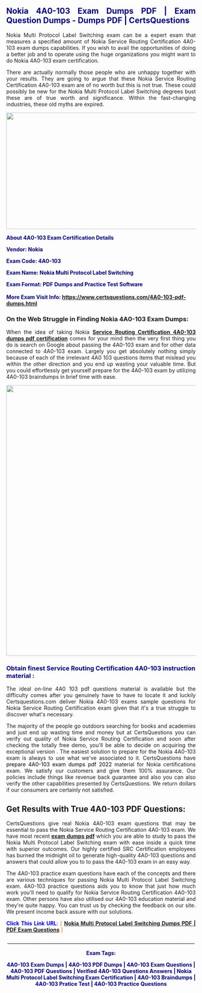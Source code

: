 <h2 style="text-align: justify;"><span style="color: #000080;">Nokia 4A0-103 Exam Dumps PDF | Exam Question Dumps - Dumps PDF | CertsQuestions</span></h2>
<p style="text-align: justify;">Nokia Multi Protocol Label Switching exam can be a expert exam that measures a specified amount of Nokia Service Routing Certification 4A0-103 exam dumps capabilities. If you wish to avail the opportunities of doing a better job and to operate using the huge organizations you might want to do Nokia 4A0-103 exam certification.</p>
<p style="text-align: justify;">There are actually normally those people who are unhappy together with your results. They are going to argue that these Nokia Service Routing Certification 4A0-103 exam are of no worth but this is not true. These could possibly be new for the Nokia Multi Protocol Label Switching degrees bust these are of true worth and significance. Within the fast-changing industries, these old myths are expired.</p>
<p><img style="display: block; margin-left: auto; margin-right: auto;" src="https://i.imgur.com/eaP4ae9.png" width="840" height="310" /></p>
<p><span style="color: #000080;"><strong>About 4A0-103 Exam Certification Details</strong></span></p>
<p><span style="color: #000080;"><strong>Vendor: Nokia<br /></strong></span></p>
<p><span style="color: #000080;"><strong>Exam Code: 4A0-103</strong></span></p>
<p><span style="color: #000080;"><strong>Exam Name: Nokia Multi Protocol Label Switching</strong></span></p>
<p><span style="color: #000080;"><strong>Exam Format: PDF Dumps and Practice Test Software<br /><br />More Exam Visit Info: <span style="color: #ff6600;"><a href="https://www.certsquestions.com/4A0-103-pdf-dumps.html">https://www.certsquestions.com/4A0-103-pdf-dumps.html</a></span></strong></span></p>
<h3>On the Web Struggle in Finding Nokia 4A0-103 Exam Dumps:</h3>
<p style="text-align: justify;">When the idea of taking Nokia <a href="https://www.certsquestions.com/4A0-103-pdf-dumps.html"><strong>Service Routing Certification 4A0-103 dumps pdf certification</strong></a> comes for your mind then the very first thing you do is search on Google about passing the 4A0-103 exam and for other data connected to 4A0-103 exam. Largely you get absolutely nothing simply because of each of the irrelevant 4A0 103 questions items that mislead you within the other direction and you end up wasting your valuable time. But you could effortlessly get yourself prepare for the 4A0-103 exam by utilizing 4A0-103 braindumps in brief time with ease.</p>
<p><a href="https://www.certsquestions.com/4A0-103-pdf-dumps.html"><img style="display: block; margin-left: auto; margin-right: auto;" src="https://i.imgur.com/pxhoKQ2.png" width="720" /></a></p>
<h3><span style="color: #000080;">Obtain finest Service Routing Certification 4A0-103 instruction material :</span></h3>
<p style="text-align: justify;">The ideal on-line 4A0 103 pdf questions material is available but the difficulty comes after you genuinely have to have to locate it and luckily Certsquestions.com deliver Nokia 4A0-103 exams sample questions for Nokia Service Routing Certification exam given that it's a true struggle to discover what's necessary.</p>
<p style="text-align: justify;">The majority of the people go outdoors searching for books and academies and just end up wasting time and money but at CertsQuestions you can verify out quality of Nokia Service Routing Certification and soon after checking the totally free demo, you'll be able to decide on acquiring the exceptional version . The easiest solution to prepare for the Nokia 4A0-103 exam is always to use what we've associated to it. CertsQuestions have <span style="color: #000000;">prepare 4A0-103 exam dumps pdf 2022</span> material for Nokia certifications exam. We satisfy our customers and give them 100% assurance. Our policies include things like revenue back guarantee and also you can also verify the other capabilities presented by CertsQuestions. We return dollars if our consumers are certainly not satisfied.</p>
<h2>Get Results with True 4A0-103 PDF Questions:</h2>
<p style="text-align: justify;">CertsQuestions give real Nokia 4A0-103 exam questions that may be essential to pass the Nokia Service Routing Certification 4A0-103 exam. We have most recent<strong>&nbsp;<a href="https://www.certsquestions.com/">exam dumps pdf</a></strong>&nbsp;which you are able to study to pass the Nokia Multi Protocol Label Switching exam with ease inside a quick time with superior outcomes. Our highly certified SRC Certification employees has burned the midnight oil to generate high-quality 4A0-103 questions and answers that could allow you to to pass the 4A0-103 exam in an easy way.</p>
<p style="text-align: justify;">The 4A0-103 practice exam questions have each of the concepts and there are various techniques for passing Nokia Multi Protocol Label Switching exam. 4A0-103 practice questions aids you to know that just how much work you'll need to qualify for Nokia Service Routing Certification 4A0-103 exam. Other persons have also utilised our 4A0-103 education material and they're quite happy. You can trust us by checking the feedback on our site. We present income back assure with our solutions.</p>
<p style="text-align: justify;"><span style="color: #0000ff;"><strong>Click This Link URL</strong>:</span> <span style="color: #ff6600;">[ <strong><a href="https://www.certsquestions.com/src-certification-certification.html">Nokia Multi Protocol Label Switching Dumps PDF | PDF Exam Questions</a></strong> ]</span></p>
<p style="text-align: center;">______________________________________________________________________________</p>
<p style="text-align: center;"><span style="color: #000080;"><strong>Exam Tags:</strong></span></p>
<p style="text-align: center;"><span style="color: #000080;"><strong>4A0-103 Exam Dumps | 4A0-103 PDF Dumps | 4A0-103 Exam Questions | 4A0-103 PDF Questions | Verified 4A0-103 Questions Answers | Nokia Multi Protocol Label Switching Exam Certification | 4A0-103 Braindumps | 4A0-103 Pratice Test | 4A0-103 Practice Questions</strong></span></p>

